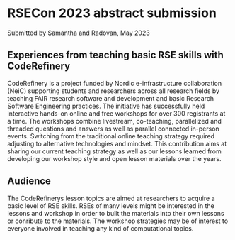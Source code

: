 # RSECon 2023 abstract submission

Submitted by Samantha and Radovan, May 2023

## Experiences from teaching basic RSE skills with CodeRefinery

CodeRefinery is a project funded by Nordic e-infrastructure collaboration (NeiC) supporting students and researchers 
across all research fields by teaching FAIR research software and development and basic Research Software Engineering practices. 
The initiative has successfully held interactive hands-on online and free workshops for over 300 registrants at a time. 
The workshops combine livestream, co-teaching, parallelized and threaded questions and answers as well as parallel connected in-person events. 
Switching from the traditional online teaching strategy required adjusting to alternative technologies and mindset. 
This contribution aims at sharing our current teaching strategy as well as our lessons learned from developing our workshop style 
and open lesson materials over the years.

## Audience

The CodeRefinerys lesson topics are aimed at researchers to acquire a basic level of RSE skills. 
RSEs of many levels might be interested in the lessons and workshop in order to built the materials into their own lessons or conribute to the materials. 
The workshop strategies may be of interest to everyone involved in teaching any kind of computational topics.
